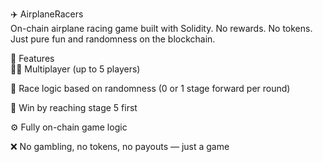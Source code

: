 ✈️ AirplaneRacers   
On-chain airplane racing game built with Solidity. 
No rewards. No tokens. Just pure fun and randomness on the blockchain.    
  
🧩 Features  
👨‍✈️ Multiplayer (up to 5 players)  

🔄 Race logic based on randomness (0 or 1 stage forward per round)

🏁 Win by reaching stage 5 first
   
⚙️ Fully on-chain game logic 
  
❌ No gambling, no tokens, no payouts — just a game  
  
